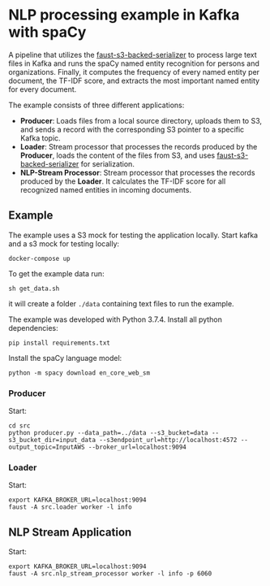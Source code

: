 # NLP processing example in Kafka with spaCy 

A pipeline that utilizes the [faust-s3-backed-serializer](https://github.com/bakdata/faust-s3-backed-serializer) to process large text files in Kafka and runs the spaCy named entity recognition for persons and organizations. Finally, it computes the frequency of every named entity per document, the TF-IDF score, and extracts the most important named entity for every document.

The example consists of three different applications:

* **Producer**: Loads files from a local source directory, uploads them to S3, and sends a record with the corresponding S3 pointer to a specific Kafka topic.
* **Loader**: Stream processor that processes the records produced by the **Producer**, loads the content of the files from S3, and uses [faust-s3-backed-serializer](https://github.com/bakdata/faust-s3-backed-serializer) for serialization.
* **NLP-Stream Processor**: Stream processor that processes the records produced by the **Loader**. It calculates the TF-IDF score for all recognized named entities in incoming documents.

## Example

The example uses a S3 mock for testing the application locally.
Start kafka and a s3 mock for testing locally:

```
docker-compose up
```

To get the example data run: 

```
sh get_data.sh
```

it will create a folder `./data` containing text files to run the example.

The example was developed with Python 3.7.4.
Install all python dependencies:

```
pip install requirements.txt
```

Install the spaCy language model:

```
python -m spacy download en_core_web_sm
```

### Producer

Start:
```
cd src
python producer.py --data_path=../data --s3_bucket=data --s3_bucket_dir=input_data --s3endpoint_url=http://localhost:4572 --output_topic=InputAWS --broker_url=localhost:9094
```

### Loader

Start:
```
export KAFKA_BROKER_URL=localhost:9094
faust -A src.loader worker -l info
```


## NLP Stream Application

Start:

```
export KAFKA_BROKER_URL=localhost:9094
faust -A src.nlp_stream_processor worker -l info -p 6060
```